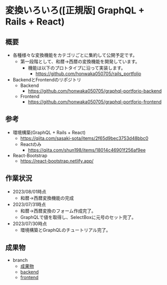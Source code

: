 # 変換いろいろ([正規版] GraphQL + Rails + React)
## 概要
- 各種様々な変換機能をカテゴリごとに集約して公開予定です。
  - 第一段階として、和暦→西暦の変換機能を開発しています。
    - 機能は以下のプロトタイプに沿って実装します。
      - https://github.com/honwaka050705/rails_portfolio
- BackendとFrontendのリポジトリ
  - Backend
    - https://github.com/honwaka050705/graphql-portforio-backend
  - Frontend
    - https://github.com/honwaka050705/graphql-portforio-frontend

## 参考
- 環境構築(GraphQL + Rails + React)
  - https://qiita.com/sasaki-sota/items/2f65d9bec3753d48bbc0
  - Reactのみ
    - https://qiita.com/shun198/items/18014c46901f256af9ee
- React-Bootstrap
  - https://react-bootstrap.netlify.app/
## 作業状況
- 2023/08/01時点
  - 和暦→西暦変換機能の完成
- 2023/07/31時点
  - 和暦→西暦変換のフォーム作成完了。
  - GraphQLで値を取得し、SelectBoxに元号のセット完了。
- 2023/07/30時点
  - 環境構築とGraphQLのチュートリアル完了。

## 成果物
- branch
  - [成果物](https://github.com/honwaka050705/graphql-portforio/wiki/%E6%88%90%E6%9E%9C%E7%89%A9)
  - [backend](https://github.com/honwaka050705/graphql-portforio-backend/tree/step1_to_ad)
  - [frontend](https://github.com/honwaka050705/graphql-portforio-frontend/tree/step1_to_ad)


